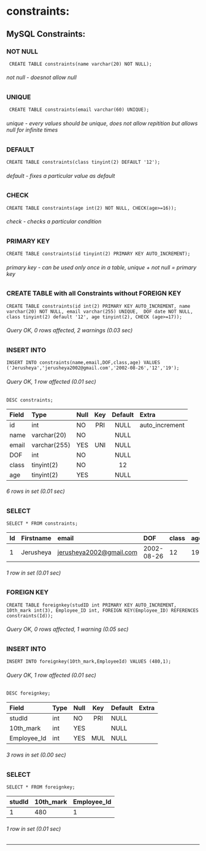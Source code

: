 # constraints:

## MySQL Constraints:

### NOT NULL

```syntax
 CREATE TABLE constraints(name varchar(20) NOT NULL);
```
###### not null - doesnot allow null

### UNIQUE

```syntax
 CREATE TABLE constraints(email varchar(60) UNIQUE);
```
###### unique - every values should be unique, does not allow repitition but allows null for infinite times

### DEFAULT

```syntax
CREATE TABLE constraints(class tinyint(2) DEFAULT '12');
```
###### default - fixes a particular value as default

### CHECK

```syntax
CREATE TABLE constraints(age int(2) NOT NULL, CHECK(age>=16));
```
###### check - checks a particular condition

### PRIMARY KEY

```syntax
CREATE TABLE constraints(id tinyint(2) PRIMARY KEY AUTO_INCREMENT);
```
###### primary key - can be used only once in a table, unique + not null = primary key

### CREATE TABLE with all Constraints without FOREIGN KEY

```syntax
CREATE TABLE constraints(id int(2) PRIMARY KEY AUTO_INCREMENT, name varchar(20) NOT NULL, email varchar(255) UNIQUE,  DOF date NOT NULL, class tinyint(2) default '12', age tinyint(2), CHECK (age>=17));
```
###### Query OK, 0 rows affected, 2 warnings (0.03 sec)
### INSERT INTO

```syntax
INSERT INTO constraints(name,email,DOF,class,age) VALUES ('Jerusheya','jerusheya2002@gmail.com','2002-08-26','12','19');
```
###### Query OK, 1 row affected (0.01 sec)
```syntax
DESC constraints;
```
| Field       | Type         | Null | Key | Default | Extra          |
|:------------|:-------------|:-----|:---:|:-------:|:---------------|
| id          | int          | NO   | PRI | NULL    | auto_increment |
| name        | varchar(20)  | NO   |     | NULL    |                |
| email       | varchar(255) | YES  | UNI | NULL    |                |
| DOF         | int          | NO   |     | NULL    |                |
| class       | tinyint(2)   | NO   |     | 12      |                |
| age         | tinyint(2)   | YES  |     | NULL    |                |

###### 6 rows in set (0.01 sec)
### SELECT

```syntax
SELECT * FROM constraints;
```
| Id | Firstname | email                   | DOF        | class | age |
|:---|:----------|:------------------------|:-----------|:------|:----|
|  1 | Jerusheya | jerusheya2002@gmail.com | 2002-08-26 | 12    | 19  |

###### 1 row in set (0.01 sec)

### FOREIGN KEY

```syntax
CREATE TABLE foreignkey(studID int PRIMARY KEY AUTO_INCREMENT, 10th_mark int(3), Employee_ID int, FOREIGN KEY(Employee_ID) REFERENCES constraints(Id));
```
###### Query OK, 0 rows affected, 1 warning (0.05 sec)
### INSERT INTO

```syntax
INSERT INTO foreignkey(10th_mark,EmployeeId) VALUES (480,1);
```
###### Query OK, 1 row affected (0.01 sec)
```syntax
DESC foreignkey;
```

| Field        | Type | Null | Key | Default | Extra |
|:-------------|:-----|:-----|:---:|:--------|:------|
| studId       | int  | NO   | PRI | NULL    |       |
| 10th_mark    | int  | YES  |     | NULL    |       |
| Employee_Id  | int  | YES  | MUL | NULL    |       |

###### 3 rows in set (0.00 sec)
### SELECT

```syntax
SELECT * FROM foreignkey;
```
| studId | 10th_mark | Employee_Id |
|:-------|:----------|:------------|
|      1 |    480    |     1       |

###### 1 row in set (0.01 sec)
*  *  *


